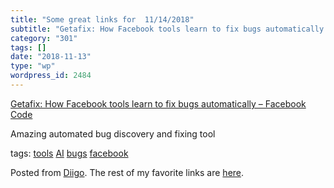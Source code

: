 ```yaml
---
title: "Some great links for  11/14/2018"
subtitle: "Getafix: How Facebook tools learn to fix bugs automatically – Facebook Code"
category: "301"
tags: []
date: "2018-11-13"
type: "wp"
wordpress_id: 2484
---
```

[Getafix: How Facebook tools learn to fix bugs automatically – Facebook Code](https://code.fb.com/developer-tools/getafix-how-facebook-tools-learn-to-fix-bugs-automatically/) 

Amazing automated bug discovery and fixing tool

 tags: [tools](https://www.diigo.com/user/pitosalas/tools) [AI](https://www.diigo.com/user/pitosalas/AI) [bugs](https://www.diigo.com/user/pitosalas/bugs) [facebook](https://www.diigo.com/user/pitosalas/facebook)

Posted from [Diigo](https://www.diigo.com). The rest of my favorite links are [here](https://www.diigo.com/user/pitosalas).